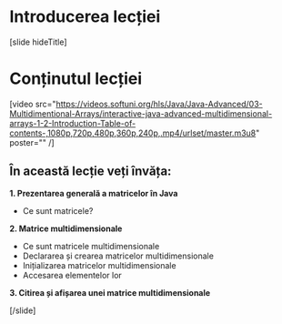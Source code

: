 # Introducerea lecției

[slide hideTitle]

# Conținutul lecției

[video src="https://videos.softuni.org/hls/Java/Java-Advanced/03-Multidimentional-Arrays/interactive-java-advanced-multidimensional-arrays-1-2-Introduction-Table-of-contents-,1080p,720p,480p,360p,240p,.mp4/urlset/master.m3u8" poster="" /]

## În această lecție veți învăța:

**1. Prezentarea generală a matricelor în Java**

- Ce sunt matricele?

**2. Matrice multidimensionale**
 
  * Ce sunt matricele multidimensionale
  * Declararea și crearea matricelor multidimensionale
  * Inițializarea matricelor multidimensionale
  * Accesarea elementelor lor

**3. Citirea și afișarea unei matrice multidimensionale**

[/slide]
